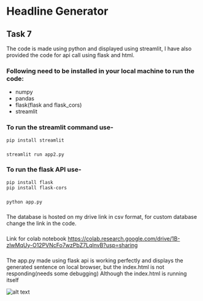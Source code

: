 
# Headline Generator
## Task 7

The code is made using python and displayed using streamlit, I have also provided the code for api call using flask and html.

### Following need to be installed in your local machine to run the code:
 - numpy
 - pandas
 - flask(flask and flask_cors)
 - streamlit


### To run the streamlit command use- 
    pip install streamlit
###
    streamlit run app2.py
###

### To run the flask API use-
    pip install flask
    pip install flask-cors
###
    python app.py
###
The database is hosted on my drive link in csv format, for custom database change the link in the code.
###
Link for colab notebook
https://colab.research.google.com/drive/1B-zlwMqUy-O12PVNcFo7wzPbZ7LqlnvB?usp=sharing
###
The app.py made using flask api is working perfectly and displays the generated sentence on local browser, but the index.html is not responding(needs some debugging)
Although the index.html is running itself

![alt text](https://drive.google.com/file/d/1buVupgHC0s8OOZVIEfjL5LK145QvR27y/view?usp=sharing)

